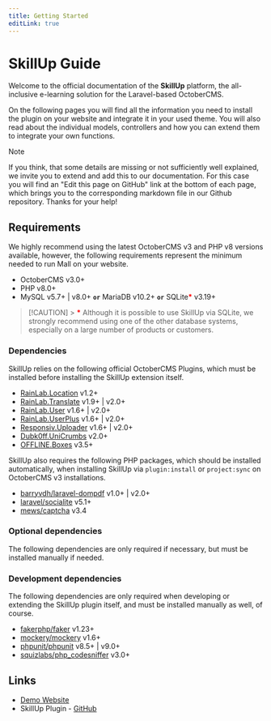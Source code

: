 ```yaml
---
title: Getting Started
editLink: true
---
```


# SkillUp Guide

Welcome to the official documentation of the **SkillUp** platform, the all-inclusive e-learning solution for the Laravel-based OctoberCMS.

On the following pages you will find all the information you need to install the plugin on your website and integrate it in your used theme. You will also read about the individual models, controllers and how you can extend them to integrate your own functions.

> [!NOTE]
> If you think, that some details are missing or not sufficiently well explained, we invite you to
> extend and add this to our documentation. For this case you will find an "Edit this page on GitHub"
> link at the bottom of each page, which brings you to the corresponding markdown file in our Github
> repository. Thanks for your help!

## Requirements

We highly recommend using the latest OctoberCMS v3 and PHP v8 versions available, however, the following requirements represent the minimum needed to run Mall on your website.

- OctoberCMS v3.0+
- PHP v8.0+
- MySQL v5.7+ | v8.0+ **`or`** MariaDB v10.2+ **`or`** SQLite<span style="color: red;">**\***</span> v3.19+

> [!CAUTION] > <span style="color: red;">**\***</span> Although it is possible to use SkillUp via SQLite, we
> strongly recommend using one of the other database systems, especially on a large number of
> products or customers.

### Dependencies

SkillUp relies on the following official OctoberCMS Plugins, which must be installed before installing the SkillUp extension itself.

- [RainLab.Location](https://octobercms.com/plugin/rainlab-location) v1.2+
- [RainLab.Translate](https://octobercms.com/plugin/rainlab-translate) v1.9+ | v2.0+
- [RainLab.User](https://octobercms.com/plugin/rainlab-user) v1.6+ | v2.0+
- [RainLab.UserPlus](https://octobercms.com/plugin/rainlab-user) v1.6+ | v2.0+
- [Responsiv.Uploader](https://octobercms.com/plugin/rainlab-user) v1.6+ | v2.0+
- [Dubk0ff.UniCrumbs](https://github.com/dubk0ff/unicrumbs-plugin) v2.0+
- [OFFLINE.Boxes](https://octobercms.com/plugin/offline-boxes) v3.5+

SkillUp also requires the following PHP packages, which should be installed automatically, when installing SkillUp via `plugin:install` or `project:sync` on OctoberCMS v3 installations.

- [barryvdh/laravel-dompdf](https://packagist.org/packages/barryvdh/laravel-dompdf) v1.0+ | v2.0+
- [laravel/socialite](https://packagist.org/packages/laravel/socialite) v5.1+
- [mews/captcha](https://packagist.org/packages/hashids/hashids) v3.4


### Optional dependencies

The following dependencies are only required if necessary, but must be installed manually if needed.

### Development dependencies

The following dependencies are only required when developing or extending the SkillUp plugin itself, and must be installed manually as well, of course.

- [fakerphp/faker](https://packagist.org/packages/fakerphp/faker) v1.23+
- [mockery/mockery](https://packagist.org/packages/mockery/mockery) v1.6+
- [phpunit/phpunit](https://packagist.org/packages/omnipay/stripe) v8.5+ | v9.0+
- [squizlabs/php_codesniffer](https://packagist.org/packages/squizlabs/php_codesniffer) v3.0+

## Links

- [Demo Website](https://skillup.global)
- SkillUp Plugin - [GitHub](https://github.com/voilaah/oc-skillup-plugin)
